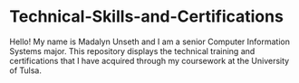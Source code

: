 # Technical-Skills-and-Certifications
Hello! My name is Madalyn Unseth and I am a senior Computer Information Systems major. This repository displays the technical training and certifications that I have acquired through my coursework at the University of Tulsa.
